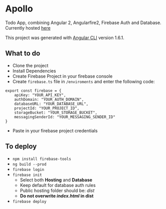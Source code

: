 # Apollo

Todo App, combining Angular 2, Angularfire2, Firebase Auth and Database. Currently hosted [here](https://apollo-ed09e.firebaseapp.com/)

This project was generated with [Angular CLI](https://github.com/angular/angular-cli) version 1.6.1.

## What to do

- Clone the project
- Install Dependencies
- Create Firebase Project in your firebase console
- Create `firebase.ts` file in `/enviroments` and enter the following code: 
```
export const firebase = {
    apiKey: "YOUR_API_KEY",
    authDomain: "YOUR_AUTH_DOMAIN",
    databaseURL: "YOUR_DATABASE_URL",
    projectId: "YOUR_PROJECT_ID",
    storageBucket: "YOUR_STORAGE_BUCKET",
    messagingSenderId: "YOUR_MESSAGING_SENDER_ID"
}
```
- Paste in your firebase project credentials

## To deploy

- `npm install firebase-tools`
- `ng build --prod`
- `firebase login`
- `firebase init`
  - Select both **Hosting** and **Database**
  - Keep default for database auth rules
  - Public hosting folder should be: _dist_
  - **Do not overwrite _index.html_ in dist**
- `firebase deploy`

